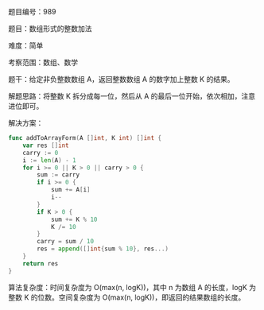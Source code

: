 题目编号：989

题目：数组形式的整数加法

难度：简单

考察范围：数组、数学

题干：给定非负整数数组 A，返回整数数组 A 的数字加上整数 K 的结果。

解题思路：将整数 K 拆分成每一位，然后从 A 的最后一位开始，依次相加，注意进位即可。

解决方案：

```go
func addToArrayForm(A []int, K int) []int {
    var res []int
    carry := 0
    i := len(A) - 1
    for i >= 0 || K > 0 || carry > 0 {
        sum := carry
        if i >= 0 {
            sum += A[i]
            i--
        }
        if K > 0 {
            sum += K % 10
            K /= 10
        }
        carry = sum / 10
        res = append([]int{sum % 10}, res...)
    }
    return res
}
```

算法复杂度：时间复杂度为 O(max(n, logK))，其中 n 为数组 A 的长度，logK 为整数 K 的位数。空间复杂度为 O(max(n, logK))，即返回的结果数组的长度。